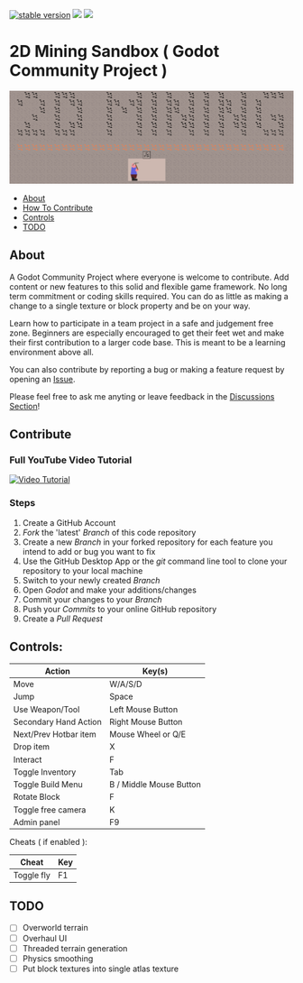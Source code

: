 <p align="left">
<a href="https://github.com/Griiimon/2D-Mining/tree/stable">
	<img src="https://img.shields.io/badge/stable_version-0.4.1-blue" alt="stable version"></a>

<a href="https://github.com/Griiimon/2D-Mining/graphs/contributors" alt="Contributors">
		<img src="https://img.shields.io/github/contributors/Griiimon/2D-Mining" /></a>

<a href="https://github.com/Griiimon/2D-Mining/pulse" alt="Activity">
		<img src="https://img.shields.io/github/commit-activity/m/Griiimon/2D-Mining" /></a>
</p>



2D Mining Sandbox ( Godot Community Project )
=============


![Logo](media/banner.png)

 * [About](#about)
 * [How To Contribute](#contribute)
 * [Controls](#controls)
 * [TODO](#todo)



About
------


A Godot Community Project where everyone is welcome to contribute. Add content or new features to this solid and flexible game framework. No long term commitment or coding skills required. You can do as little as making a change to a single texture or block property and be on your way.

Learn how to participate in a team project in a safe and judgement free zone. Beginners are especially encouraged to get their feet wet and make their first contribution to a larger code base. This is meant to be a learning environment above all.

You can also contribute by reporting a bug or making a feature request by opening an [Issue](https://github.com/Griiimon/2D-Mining-Sandbox/issues).

Please feel free to ask me anyting or leave feedback in the [Discussions Section](https://github.com/Griiimon/2D-Mining-Sandbox/discussions)!


Contribute
------


### Full YouTube Video Tutorial

[![Video Tutorial](https://img.youtube.com/vi/MnEOfBNNM4c/0.jpg)](https://www.youtube.com/watch?v=MnEOfBNNM4c)


### Steps

1. Create a GitHub Account
2. *Fork* the 'latest' *Branch* of this code repository
3. Create a new *Branch* in your forked repository for each feature you intend to add or bug you want to fix
4. Use the GitHub Desktop App or the *git* command line tool to clone your repository to your local machine
5. Switch to your newly created *Branch*
6. Open *Godot* and make your additions/changes
7. Commit your changes to your *Branch*
8. Push your *Commits* to your online GitHub repository
9. Create a *Pull Request* 

Controls:
------


| Action                        | Key(s)               |
|---------                      | -------------        |
|Move|W/A/S/D|
|Jump|Space|
|Use Weapon/Tool|Left Mouse Button|
|Secondary Hand Action|Right Mouse Button|
|Next/Prev Hotbar item|Mouse Wheel or Q/E|
|Drop item|X|
|Interact|F|
|Toggle Inventory|Tab|
|Toggle Build Menu|B / Middle Mouse Button|
|Rotate Block|F|
|Toggle free camera|K|
|Admin panel|F9|

Cheats ( if enabled ):

 
| Cheat                        | Key              |
|---------                      | -------------        |
|Toggle fly|F1|



TODO
------


- [ ] Overworld terrain
- [ ] Overhaul UI
- [ ] Threaded terrain generation
- [ ] Physics smoothing
- [ ] Put block textures into single atlas texture

